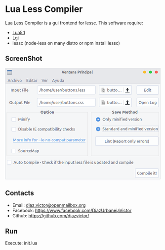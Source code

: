 # Lua Less Compiler
Lua Less Compiler is a gui frontend for lessc.
This software require:
* [Lua5.1](https://www.lua.org/download.html)
* [Lgi](https://github.com/pavouk/lgi)
* lessc (node-less on many distro or npm install lessc)

## ScreenShot
![Screenshot](screenshot.png "1.0")

## Contacts
- Email: diaz.victor@openmailbox.org
- Facebook: https://www.facebook.com/DiazUrbanejaVictor
- Github: https://github.com/diazvictor/

## Run

Execute: init.lua

